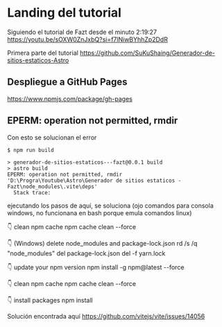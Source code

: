 # Landing del tutorial

Siguiendo el tutorial de Fazt desde el minuto 2:19:27
https://youtu.be/sOXW0ZnJxbQ?si=f7lNiwBYhhZp2DdR

Primera parte del tutorial
https://github.com/SuKuShaing/Generador-de-sitios-estaticos-Astro


## Despliegue a GitHub Pages
https://www.npmjs.com/package/gh-pages





## EPERM: operation not permitted, rmdir
Con esto se solucionan el error
```
$ npm run build

> generador-de-sitios-estaticos---fazt@0.0.1 build
> astro build
EPERM: operation not permitted, rmdir 'D:\Progra\Youtube\Astro\Generador de sitios estaticos - Fazt\node_modules\.vite\deps'
  Stack trace:

```

ejecutando los pasos de aquí, se soluciona (ojo comandos para consola windows, no funcionana en bash porque emula comandos linux)

👇️ clean npm cache
npm cache clean --force

👇️ (Windows) delete node_modules and package-lock.json
rd /s /q "node_modules"
del package-lock.json
del -f yarn.lock

👇️ update your npm version
npm install -g npm@latest --force

👇️ clean npm cache
npm cache clean --force

👇️ install packages
npm install


Solución encontrada aquí
https://github.com/vitejs/vite/issues/14056